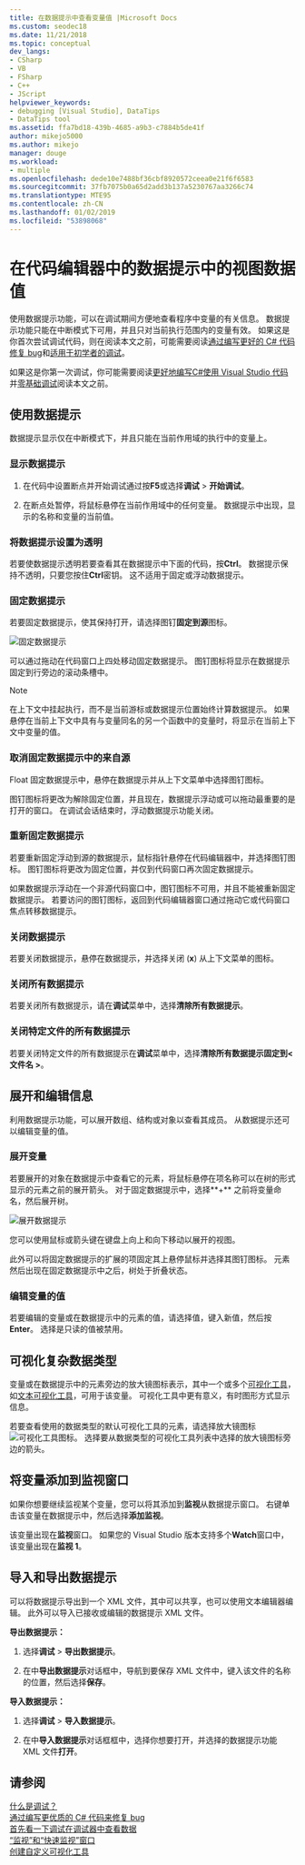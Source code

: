 ```yaml
---
title: 在数据提示中查看变量值 |Microsoft Docs
ms.custom: seodec18
ms.date: 11/21/2018
ms.topic: conceptual
dev_langs:
- CSharp
- VB
- FSharp
- C++
- JScript
helpviewer_keywords:
- debugging [Visual Studio], DataTips
- DataTips tool
ms.assetid: ffa7bd18-439b-4685-a9b3-c7884b5de41f
author: mikejo5000
ms.author: mikejo
manager: douge
ms.workload:
- multiple
ms.openlocfilehash: dede10e7488bf36cbf8920572ceea0e21f6f6583
ms.sourcegitcommit: 37fb7075b0a65d2add3b137a5230767aa3266c74
ms.translationtype: MTE95
ms.contentlocale: zh-CN
ms.lasthandoff: 01/02/2019
ms.locfileid: "53898068"
---
```

# <a name="view-data-values-in-datatips-in-the-code-editor"></a>在代码编辑器中的数据提示中的视图数据值

使用数据提示功能，可以在调试期间方便地查看程序中变量的有关信息。 数据提示功能只能在中断模式下可用，并且只对当前执行范围内的变量有效。 如果这是你首次尝试调试代码，则在阅读本文之前，可能需要阅读[通过编写更好的 C# 代码修复 bug](../debugger/write-better-code-with-visual-studio.md)和[适用于初学者的调试](../debugger/debugging-absolute-beginners.md)。

如果这是你第一次调试，你可能需要阅读[更好地编写C#使用 Visual Studio 代码](../debugger/write-better-code-with-visual-studio.md)并[零基础调试](../debugger/debugging-absolute-beginners.md)阅读本文之前。
  
## <a name="work-with-datatips"></a>使用数据提示

数据提示显示仅在中断模式下，并且只能在当前作用域的执行中的变量上。

### <a name="display-a-datatip"></a>显示数据提示  
  
1. 在代码中设置断点并开始调试通过按**F5**或选择**调试** > **开始调试**。
  
1. 在断点处暂停，将鼠标悬停在当前作用域中的任何变量。 数据提示中出现，显示的名称和变量的当前值。

### <a name="make-a-datatip-transparent"></a>将数据提示设置为透明  

若要使数据提示透明若要查看其在数据提示中下面的代码，按**Ctrl**。 数据提示保持不透明，只要您按住**Ctrl**密钥。 这不适用于固定或浮动数据提示。  
### <a name="pin-a-datatip"></a>固定数据提示

若要固定数据提示，使其保持打开，请选择图钉**固定到源**图标。 

![固定数据提示](../debugger/media/dbg-tips-data-tips-pinned.png "固定数据提示")

可以通过拖动在代码窗口上四处移动固定数据提示。 图钉图标将显示在数据提示固定到行旁边的滚动条槽中。 

>[!NOTE]
>在上下文中挂起执行，而不是当前游标或数据提示位置始终计算数据提示。 如果悬停在当前上下文中具有与变量同名的另一个函数中的变量时，将显示在当前上下文中变量的值。
  
### <a name="unpin-a-datatip-from-source"></a>取消固定数据提示中的来自源

Float 固定数据提示中，悬停在数据提示并从上下文菜单中选择图钉图标。 

图钉图标将更改为解除固定位置，并且现在，数据提示浮动或可以拖动最重要的是打开的窗口。 在调试会话结束时，浮动数据提示功能关闭。  
  
### <a name="repin-a-datatip"></a>重新固定数据提示  
  
若要重新固定浮动到源的数据提示，鼠标指针悬停在代码编辑器中，并选择图钉图标。 图钉图标将更改为固定位置，并仅到代码窗口再次固定数据提示。 

如果数据提示浮动在一个非源代码窗口中，图钉图标不可用，并且不能被重新固定数据提示。 若要访问的图钉图标，返回到代码编辑器窗口通过拖动它或代码窗口焦点转移数据提示。 
  
### <a name="close-a-datatip"></a>关闭数据提示  
  
若要关闭数据提示，悬停在数据提示，并选择关闭 (**x**) 从上下文菜单的图标。  
  
### <a name="close-all-datatips"></a>关闭所有数据提示  
  
若要关闭所有数据提示，请在**调试**菜单中，选择**清除所有数据提示**。  
  
### <a name="close-all-datatips-for-a-specific-file"></a>关闭特定文件的所有数据提示  
  
若要关闭特定文件的所有数据提示在**调试**菜单中，选择**清除所有数据提示固定到\<文件名 >**。  
  
## <a name="expand-and-edit-information"></a>展开和编辑信息  
利用数据提示功能，可以展开数组、结构或对象以查看其成员。 从数据提示还可以编辑变量的值。  
  
### <a name="expand-a-variable"></a>展开变量

若要展开的对象在数据提示中查看它的元素，将鼠标悬停在项名称可以在树的形式显示的元素之前的展开箭头。 对于固定数据提示中，选择**+** 之前将变量命名，然后展开树。 

![展开数据提示](../debugger/media/dbg-tour-data-tips.png "展开数据提示")

您可以使用鼠标或箭头键在键盘上向上和向下移动以展开的视图。 

此外可以将固定数据提示的扩展的项固定其上悬停鼠标并选择其图钉图标。 元素然后出现在固定数据提示中之后，树处于折叠状态。 

### <a name="edit-the-value-of-a-variable"></a>编辑变量的值

若要编辑的变量或在数据提示中的元素的值，请选择值，键入新值，然后按**Enter**。 选择是只读的值被禁用。  

## <a name="visualize-complex-data-types"></a>可视化复杂数据类型  

变量或在数据提示中的元素旁边的放大镜图标表示，其中一个或多个[可视化工具](../debugger/create-custom-visualizers-of-data.md)，如[文本可视化工具](../debugger/string-visualizer-dialog-box.md)，可用于该变量。 可视化工具中更有意义，有时图形方式显示信息。
  
若要查看使用的数据类型的默认可视化工具的元素，请选择放大镜图标![可视化工具图标](../debugger/media/dbg-tips-visualizer-icon.png "可视化工具图标")。 选择要从数据类型的可视化工具列表中选择的放大镜图标旁边的箭头。  

## <a name="add-a-variable-to-a-watch-window"></a>将变量添加到监视窗口  

如果你想要继续监视某个变量，您可以将其添加到**监视**从数据提示窗口。 右键单击该变量在数据提示中，然后选择**添加监视**。 

该变量出现在**监视**窗口。 如果您的 Visual Studio 版本支持多个**Watch**窗口中，该变量出现在**监视 1**。 
  
## <a name="import-and-export-datatips"></a>导入和导出数据提示  

可以将数据提示导出到一个 XML 文件，其中可以共享，也可以使用文本编辑器编辑。 此外可以导入已接收或编辑的数据提示 XML 文件。 
  
**导出数据提示：** 
  
1. 选择**调试** > **导出数据提示**。  
   
1. 在中**导出数据提示**对话框中，导航到要保存 XML 文件中，键入该文件的名称的位置，然后选择**保存**。  
  
**导入数据提示：** 
  
1. 选择**调试** > **导入数据提示**。  
   
1. 在中**导入数据提示**对话框框中，选择你想要打开，并选择的数据提示功能 XML 文件**打开**。  

## <a name="see-also"></a>请参阅  
 [什么是调试？](../debugger/what-is-debugging.md)  
 [通过编写更优质的 C# 代码来修复 bug](../debugger/write-better-code-with-visual-studio.md)  
 [首先看一下调试](../debugger/debugger-feature-tour.md)[在调试器中查看数据](../debugger/viewing-data-in-the-debugger.md)   
 [“监视”和“快速监视”窗口](../debugger/watch-and-quickwatch-windows.md)   
 [创建自定义可视化工具](../debugger/create-custom-visualizers-of-data.md)   
